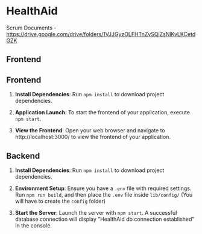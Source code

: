 # HealthAid

Scrum Documents - https://drive.google.com/drive/folders/1VJJGyzOLFHTnZvSQiZsNlKvLKCetdGZK

## Frontend

## Frontend

1. **Install Dependencies**: Run `npm install` to download project dependencies.

2. **Application Launch**: To start the frontend of your application, execute `npm start`.

3. **View the Frontend**: Open your web browser and navigate to http://localhost:3000/ to view the frontend of your application.

## Backend

1. **Install Dependencies**: Run `npm install` to download project dependencies.

2. **Environment Setup**: Ensure you have a `.env` file with required settings. Run `npm run build`, and then place the `.env` file inside `lib/config/` (You will have to create the `config` folder)

3. **Start the Server**: Launch the server with `npm start`. A successful database connection will display "HealthAid db connection established" in the console.
